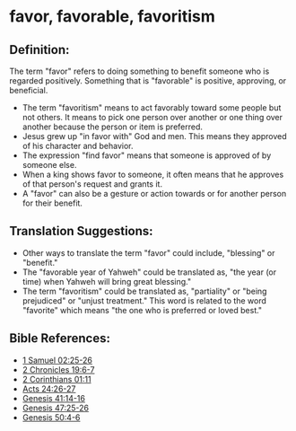 # favor, favorable, favoritism #

## Definition: ##

The term "favor" refers to doing something to benefit someone who is regarded positively. Something that is "favorable" is positive, approving, or beneficial.

* The term "favoritism" means to act favorably toward some people but not others. It means to pick one person over another or one thing over another because the person or item is preferred. 
* Jesus grew up "in favor with" God and men. This means they approved of his character and behavior.
* The expression "find favor" means that someone is approved of by someone else.
* When a king shows favor to someone, it often means that he approves of that person's request and grants it.
* A "favor" can also be a gesture or action towards or for another person for their benefit. 

## Translation Suggestions: ##

* Other ways to translate the term "favor" could include, "blessing" or "benefit." 
* The "favorable year of Yahweh" could be translated as, "the year (or time) when Yahweh will bring great blessing."
* The term "favoritism" could be translated as, "partiality" or "being prejudiced" or "unjust treatment." This word is related to the word "favorite" which means "the one who is preferred or loved best."

## Bible References: ##

* [1 Samuel 02:25-26](en/tn/1sa/help/02/25)
* [2 Chronicles 19:6-7](en/tn/2ch/help/19/06)
* [2 Corinthians 01:11](en/tn/2co/help/01/11)
* [Acts 24:26-27](en/tn/act/help/24/26)
* [Genesis 41:14-16](en/tn/gen/help/41/14)
* [Genesis 47:25-26](en/tn/gen/help/47/25)
* [Genesis 50:4-6](en/tn/gen/help/50/04)